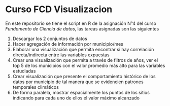 # Curso FCD Visualizacion

En este repositorio se tiene el script en R de la asignación N°4 del curso *Fundamento de Ciencia de datos*, las tareas asignadas son las siguientes

1. Descargar los 2 conjuntos de datos
2. Hacer agregación de información por municipio/mes
3. Elaborar una visualización que permita encontrar si hay correlación directa/indirecta entre las variables expuestas
4. Crear una visualización que permita a través de filtros de años, ver el top 5 de los municipios con el valor promedio más alto para las variables estudiadas
5. Crear visualización que presente el comportamiento histórico de los datos por municipio de tal manera que se evidencien patrones temporales climáticos
6. De forma paralela, mostrar espacialmente los puntos de los sitios indicando para cada uno de ellos el valor máximo alcanzado
